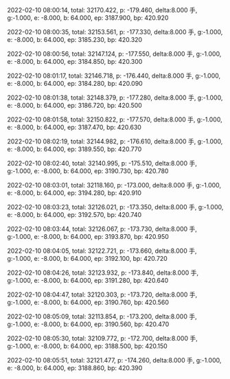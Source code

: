 2022-02-10 08:00:14, total: 32170.422, p: -179.460, delta:8.000 手, g:-1.000, e: -8.000, b: 64.000, ep: 3187.900, bp: 420.920

2022-02-10 08:00:35, total: 32153.561, p: -177.330, delta:8.000 手, g:-1.000, e: -8.000, b: 64.000, ep: 3185.230, bp: 420.320

2022-02-10 08:00:56, total: 32147.124, p: -177.550, delta:8.000 手, g:-1.000, e: -8.000, b: 64.000, ep: 3184.850, bp: 420.300

2022-02-10 08:01:17, total: 32146.718, p: -176.440, delta:8.000 手, g:-1.000, e: -8.000, b: 64.000, ep: 3184.280, bp: 420.090

2022-02-10 08:01:38, total: 32148.379, p: -177.280, delta:8.000 手, g:-1.000, e: -8.000, b: 64.000, ep: 3186.720, bp: 420.500

2022-02-10 08:01:58, total: 32150.822, p: -177.570, delta:8.000 手, g:-1.000, e: -8.000, b: 64.000, ep: 3187.470, bp: 420.630

2022-02-10 08:02:19, total: 32144.982, p: -176.610, delta:8.000 手, g:-1.000, e: -8.000, b: 64.000, ep: 3189.550, bp: 420.770

2022-02-10 08:02:40, total: 32140.995, p: -175.510, delta:8.000 手, g:-1.000, e: -8.000, b: 64.000, ep: 3190.730, bp: 420.780

2022-02-10 08:03:01, total: 32118.160, p: -173.000, delta:8.000 手, g:-1.000, e: -8.000, b: 64.000, ep: 3194.280, bp: 420.910

2022-02-10 08:03:23, total: 32126.021, p: -173.350, delta:8.000 手, g:-1.000, e: -8.000, b: 64.000, ep: 3192.570, bp: 420.740

2022-02-10 08:03:44, total: 32126.067, p: -173.730, delta:8.000 手, g:-1.000, e: -8.000, b: 64.000, ep: 3193.870, bp: 420.950

2022-02-10 08:04:05, total: 32122.721, p: -173.660, delta:8.000 手, g:-1.000, e: -8.000, b: 64.000, ep: 3192.100, bp: 420.720

2022-02-10 08:04:26, total: 32123.932, p: -173.840, delta:8.000 手, g:-1.000, e: -8.000, b: 64.000, ep: 3191.280, bp: 420.640

2022-02-10 08:04:47, total: 32120.303, p: -173.720, delta:8.000 手, g:-1.000, e: -8.000, b: 64.000, ep: 3190.760, bp: 420.560

2022-02-10 08:05:09, total: 32113.854, p: -173.200, delta:8.000 手, g:-1.000, e: -8.000, b: 64.000, ep: 3190.560, bp: 420.470

2022-02-10 08:05:30, total: 32109.772, p: -172.700, delta:8.000 手, g:-1.000, e: -8.000, b: 64.000, ep: 3188.500, bp: 420.150

2022-02-10 08:05:51, total: 32121.477, p: -174.260, delta:8.000 手, g:-1.000, e: -8.000, b: 64.000, ep: 3188.860, bp: 420.390